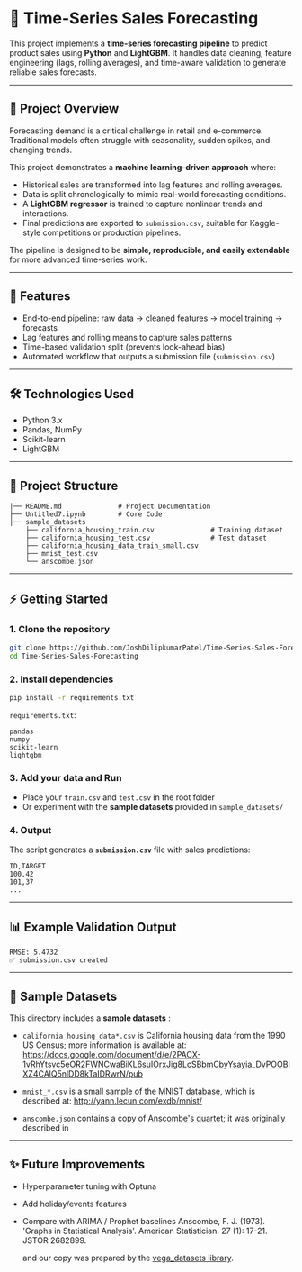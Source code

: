 # 🛒 Time-Series Sales Forecasting

This project implements a **time-series forecasting pipeline** to predict product sales using **Python** and **LightGBM**.
It handles data cleaning, feature engineering (lags, rolling averages), and time-aware validation to generate reliable sales forecasts.

---

## 📖 Project Overview

Forecasting demand is a critical challenge in retail and e-commerce. Traditional models often struggle with seasonality, sudden spikes, and changing trends.  

This project demonstrates a **machine learning-driven approach** where:

- Historical sales are transformed into lag features and rolling averages.  
- Data is split chronologically to mimic real-world forecasting conditions.  
- A **LightGBM regressor** is trained to capture nonlinear trends and interactions.  
- Final predictions are exported to `submission.csv`, suitable for Kaggle-style competitions or production pipelines.

The pipeline is designed to be **simple, reproducible, and easily extendable** for more advanced time-series work.

---

## 🚀 Features

* End-to-end pipeline: raw data → cleaned features → model training → forecasts
* Lag features and rolling means to capture sales patterns
* Time-based validation split (prevents look-ahead bias)
* Automated workflow that outputs a submission file (`submission.csv`)

---

## 🛠️ Technologies Used

* Python 3.x
* Pandas, NumPy
* Scikit-learn
* LightGBM

---

## 📂 Project Structure

```
|── README.md              # Project Documentation
├── Untitled7.ipynb        # Core Code
├── sample_datasets
    ├── california_housing_train.csv              # Training dataset
    ├── california_housing_test.csv               # Test dataset
    ├── california_housing_data_train_small.csv
    ├── mnist_test.csv
    └── anscombe.json
```

---

## ⚡ Getting Started

### 1. Clone the repository

```bash
git clone https://github.com/JoshDilipkumarPatel/Time-Series-Sales-Forecasting.git
cd Time-Series-Sales-Forecasting
```

### 2. Install dependencies

```bash
pip install -r requirements.txt
```

`requirements.txt`:

```
pandas
numpy
scikit-learn
lightgbm
```

### 3. Add your data and Run

* Place your `train.csv` and `test.csv` in the root folder
* Or experiment with the **sample datasets** provided in `sample_datasets/`

### 4. Output

The script generates a **`submission.csv`** file with sales predictions:

```csv
ID,TARGET
100,42
101,37
...
```

---

## 📊 Example Validation Output

```
RMSE: 5.4732
✅ submission.csv created
```

---

## 📂 Sample Datasets

This directory includes a **sample datasets** :

*   `california_housing_data*.csv` is California housing data from the 1990 US
    Census; more information is available at:
    https://docs.google.com/document/d/e/2PACX-1vRhYtsvc5eOR2FWNCwaBiKL6suIOrxJig8LcSBbmCbyYsayia_DvPOOBlXZ4CAlQ5nlDD8kTaIDRwrN/pub

*   `mnist_*.csv` is a small sample of the
    [MNIST database](https://en.wikipedia.org/wiki/MNIST_database), which is
    described at: http://yann.lecun.com/exdb/mnist/

*   `anscombe.json` contains a copy of
    [Anscombe's quartet](https://en.wikipedia.org/wiki/Anscombe%27s_quartet); it
    was originally described in

---

## ✨ Future Improvements

* Hyperparameter tuning with Optuna
* Add holiday/events features
* Compare with ARIMA / Prophet baselines
    Anscombe, F. J. (1973). 'Graphs in Statistical Analysis'. American
    Statistician. 27 (1): 17-21. JSTOR 2682899.

    and our copy was prepared by the
    [vega_datasets library](https://github.com/altair-viz/vega_datasets/blob/4f67bdaad10f45e3549984e17e1b3088c731503d/vega_datasets/_data/anscombe.json).
